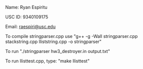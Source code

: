 Name: Ryan Espiritu

USC ID: 9340109175

Email: raespiri@usc.edu

To compile stringparser.cpp use "g++ -g -Wall stringparser.cpp stackstring.cpp lliststring.cpp -o stringparser"

To run "./stringparser hw3_destroyer.in output.txt"

To run llisttest.cpp, type: "make llisttest"
